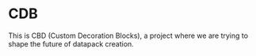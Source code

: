 # CDB

This is CBD (Custom Decoration Blocks), a project where we are trying to shape the future of datapack creation.
